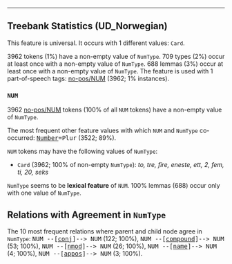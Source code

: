 

--------------------------------------------------------------------------------

## Treebank Statistics (UD_Norwegian)

This feature is universal.
It occurs with 1 different values: `Card`.

3962 tokens (1%) have a non-empty value of `NumType`.
709 types (2%) occur at least once with a non-empty value of `NumType`.
688 lemmas (3%) occur at least once with a non-empty value of `NumType`.
The feature is used with 1 part-of-speech tags: [no-pos/NUM]() (3962; 1% instances).

### `NUM`

3962 [no-pos/NUM]() tokens (100% of all `NUM` tokens) have a non-empty value of `NumType`.

The most frequent other feature values with which `NUM` and `NumType` co-occurred: <tt><a href="Number.html">Number</a>=Plur</tt> (3522; 89%).

`NUM` tokens may have the following values of `NumType`:

* `Card` (3962; 100% of non-empty `NumType`): <em>to, tre, fire, eneste, ett, 2, fem, ti, 20, seks</em>

`NumType` seems to be **lexical feature** of `NUM`. 100% lemmas (688) occur only with one value of `NumType`.

## Relations with Agreement in `NumType`

The 10 most frequent relations where parent and child node agree in `NumType`:
<tt>NUM --[<a href="../dep/conj.html">conj</a>]--> NUM</tt> (122; 100%),
<tt>NUM --[<a href="../dep/compound.html">compound</a>]--> NUM</tt> (53; 100%),
<tt>NUM --[<a href="../dep/nmod.html">nmod</a>]--> NUM</tt> (26; 100%),
<tt>NUM --[<a href="../dep/name.html">name</a>]--> NUM</tt> (4; 100%),
<tt>NUM --[<a href="../dep/appos.html">appos</a>]--> NUM</tt> (3; 100%).

